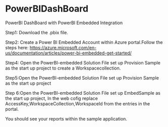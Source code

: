 # PowerBIDashBoard
PowerBI DashBoard with PowerBI Embedded Integration

Step1: Download the .pbix file.

Step2: Create a Power BI Embedded Account within Azure portal.Follow the steps here:
https://azure.microsoft.com/en-us/documentation/articles/power-bi-embedded-get-started/

Step4: Open the PowerBI-embedded Solution File set up Provision Sample as the start up project to create a Workspacecollection.

Step5:Open the PowerBI-embedded Solution File set up Provision Sample as the start up project 

Step 6:Open the PowerBI-embedded Solution File set up EmbedSample as the start up project, In the web cofig replace AccessKey,WorkspaceCollection,WorkspaceId from the entries in the portal.


You should see your reports within the sample application.


